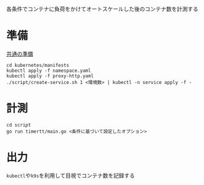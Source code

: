 各条件でコンテナに負荷をかけてオートスケールした後のコンテナ数を計測する

# 準備
[共通の準備](../README.md)
```
cd kubernetes/manifests
kubectl apply -f namespace.yaml
kubectl apply -f proxy-http.yaml
./script/create-service.sh 1 <環境数> | kubectl -n service apply -f -
```

# 計測

```
cd script
go run timertt/main.go <条件に基づいて設定したオプション>
```

# 出力
`kubectl`や`k9s`を利用して目視でコンテナ数を記録する
